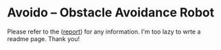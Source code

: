 # Avoido – Obstacle Avoidance Robot

Please refer to the ([report](https://github.com/QaisJildeh/Avoido/blob/main/Embedded%20Project%20Report.pdf)) for any information.
I'm too lazy to wrte a readme page.
Thank you!
